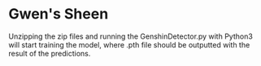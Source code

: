 # Gwen's Sheen

Unzipping the zip files and running the GenshinDetector.py with Python3 will start training the model, where .pth file should be outputted with the result of the predictions.
